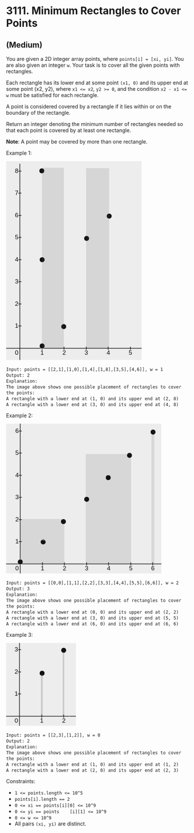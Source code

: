 # 3111. Minimum Rectangles to Cover Points
## (Medium)

You are given a 2D integer array points, where `points[i] = [xi, yi]`. You are also given an integer `w`. Your task is to cover all the given points with rectangles.

Each rectangle has its lower end at some point `(x1, 0)` and its upper end at some point (x2, y2), where `x1 <= x2`, `y2 >= 0`, and the condition `x2 - x1 <= w` must be satisfied for each rectangle.

A point is considered covered by a rectangle if it lies within or on the boundary of the rectangle.

Return an integer denoting the minimum number of rectangles needed so that each point is covered by at least one rectangle.

**Note**: A point may be covered by more than one rectangle.

 
Example 1:

![alt text](image.png)

```
Input: points = [[2,1],[1,0],[1,4],[1,8],[3,5],[4,6]], w = 1
Output: 2
Explanation:
The image above shows one possible placement of rectangles to cover the points:
A rectangle with a lower end at (1, 0) and its upper end at (2, 8)
A rectangle with a lower end at (3, 0) and its upper end at (4, 8)
```

Example 2:

![alt text](image-1.png)

```
Input: points = [[0,0],[1,1],[2,2],[3,3],[4,4],[5,5],[6,6]], w = 2
Output: 3
Explanation:
The image above shows one possible placement of rectangles to cover the points:
A rectangle with a lower end at (0, 0) and its upper end at (2, 2)
A rectangle with a lower end at (3, 0) and its upper end at (5, 5)
A rectangle with a lower end at (6, 0) and its upper end at (6, 6)
```

Example 3:

![alt text](image-2.png)

```
Input: points = [[2,3],[1,2]], w = 0
Output: 2
Explanation:
The image above shows one possible placement of rectangles to cover the points:
A rectangle with a lower end at (1, 0) and its upper end at (1, 2)
A rectangle with a lower end at (2, 0) and its upper end at (2, 3)
```

Constraints:

- `1 <= points.length <= 10^5`
- `points[i].length == 2`
- `0 <= xi == points[i][0] <= 10^9`
- `0 <= yi == points    [i][1] <= 10^9`
- `0 <= w <= 10^9`
- All pairs `(xi, yi)` are distinct.